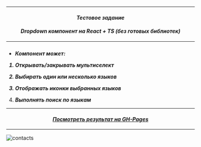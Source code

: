 
---

#### <p align="center"><i><b>Тестовое задание</b></i></p>

#### <p align="center"><i><b>Dropdown компонент на React + TS (без готовых библиотек)</b></i></p>

---

##### <i><b>

* Компонент может:
1. Открывать/закрывать мультиселект
2. Выбирать один или несколько языков
2. Отображать иконки выбранных языков
3. Выполнять поиск по языкам

   </b></i>

---

#### <p align="center"><i><b>[Посмотреть результат на GH-Pages](https://sun-rhythms.github.io/test/)</b></i></p>

---
<p align="center">

![contacts](https://i.postimg.cc/TYkwR92X/121.png)

</p>

